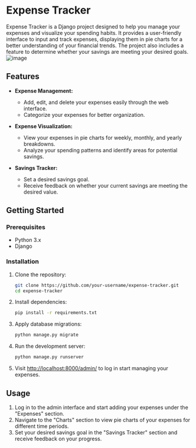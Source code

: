 # Expense Tracker

Expense Tracker is a Django project designed to help you manage your expenses and visualize your spending habits. It provides a user-friendly interface to input and track expenses, displaying them in pie charts for a better understanding of your financial trends. The project also includes a feature to determine whether your savings are meeting your desired goals.
![image](https://github.com/pantvasu8/Expense-Tracker/assets/96621003/1d8fbe9b-b740-42f0-9826-8ed8b0c8d9fd)
## Features

- **Expense Management:**
  - Add, edit, and delete your expenses easily through the web interface.
  - Categorize your expenses for better organization.

- **Expense Visualization:**
  - View your expenses in pie charts for weekly, monthly, and yearly breakdowns.
  - Analyze your spending patterns and identify areas for potential savings.

- **Savings Tracker:**
  - Set a desired savings goal.
  - Receive feedback on whether your current savings are meeting the desired value.

## Getting Started

### Prerequisites

- Python 3.x
- Django

### Installation

1. Clone the repository:

    ```bash
    git clone https://github.com/your-username/expense-tracker.git
    cd expense-tracker
    ```

2. Install dependencies:

    ```bash
    pip install -r requirements.txt
    ```

3. Apply database migrations:

    ```bash
    python manage.py migrate
    ```

4. Run the development server:

    ```bash
    python manage.py runserver
    ```

6. Visit [http://localhost:8000/admin/](http://localhost:8000) to log in start managing your expenses.

## Usage

1. Log in to the admin interface and start adding your expenses under the "Expenses" section.
2. Navigate to the "Charts" section to view pie charts of your expenses for different time periods.
3. Set your desired savings goal in the "Savings Tracker" section and receive feedback on your progress.



 
